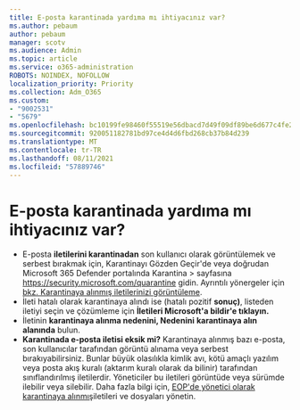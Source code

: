 ```yaml
---
title: E-posta karantinada yardıma mı ihtiyacınız var?
ms.author: pebaum
author: pebaum
manager: scotv
ms.audience: Admin
ms.topic: article
ms.service: o365-administration
ROBOTS: NOINDEX, NOFOLLOW
localization_priority: Priority
ms.collection: Adm_O365
ms.custom:
- "9002531"
- "5679"
ms.openlocfilehash: bc10199fe98460f55519e56dbacd7d49f09df89be6d677c4fe2b6b95f529e26d
ms.sourcegitcommit: 920051182781bd97ce4d4d6fbd268cb37b84d239
ms.translationtype: MT
ms.contentlocale: tr-TR
ms.lasthandoff: 08/11/2021
ms.locfileid: "57889746"
---
```

# <a name="need-help-with-email-quarantine"></a>E-posta karantinada yardıma mı ihtiyacınız var?

- E-posta **iletilerini karantinadan** son kullanıcı olarak görüntülemek  ve serbest bırakmak için, Karantinayı Gözden Geçir'de veya doğrudan Microsoft 365 Defender portalında Karantina  \>  sayfasına <https://security.microsoft.com/quarantine> gidin. Ayrıntılı yönergeler için [bkz. Karantinaya alınmış iletilerinizi görüntüleme](https://docs.microsoft.com/microsoft-365/security/office-365-security/find-and-release-quarantined-messages-as-a-user#view-your-quarantined-messages).
- İleti hatalı olarak karantinaya alındı ise (hatalı pozitif **sonuç)**, listeden iletiyi seçin ve çözümleme için **İletileri Microsoft'a bildir'e tıklayın.**
- İletinin **karantinaya alınma nedenini, Nedenini** **karantinaya alın alanında** bulun.
- **Karantinada e-posta iletisi eksik mi?** Karantinaya alınmış bazı e-posta, son kullanıcılar tarafından görüntü alınama veya serbest bırakıyabilirsiniz. Bunlar büyük olasılıkla kimlik avı, kötü amaçlı yazılım veya posta akış kuralı (aktarım kuralı olarak da bilinir) tarafından sınıflandırılmış iletilerdir. Yöneticiler bu iletileri görüntüde veya sürümde ilebilir veya silebilir. Daha fazla bilgi için, [EOP'de yönetici olarak karantinaya alınmış](https://docs.microsoft.com/microsoft-365/security/office-365-security/manage-quarantined-messages-and-files)iletileri ve dosyaları yönetin.
